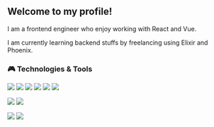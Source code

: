 ## Welcome to my profile!

I am a frontend engineer who enjoy working with React and Vue.

I am currently learning backend stuffs by freelancing using Elixir and Phoenix.

### 🎮 Technologies & Tools

![](https://img.shields.io/badge/Code-JavaScript-informational?style=flat&logo=javascript&logoColor=white&color=2057f7)
![](https://img.shields.io/badge/Code-TypeScript-informational?style=flat&logo=typescript&logoColor=white&color=2057f7)
![](https://img.shields.io/badge/Code-Vue-informational?style=flat&logo=vue.js&logoColor=white&color=green)
![](https://img.shields.io/badge/Code-React-informational?style=flat&logo=react&logoColor=white&color=violet)
![](https://img.shields.io/badge/Code-TailwindCSS-informational?style=flat&logo=tailwindcss&logoColor=white&color=yellow)
![](https://img.shields.io/badge/Code-SCSS-informational?style=flat&logo=scss&logoColor=white&color=yellow)

![](https://img.shields.io/badge/OS-mac-informational?style=flat&logo=apple&logoColor=white&color=2057f7)
![](https://img.shields.io/badge/Editor-vscode-informational?style=flat&logo=vscode&logoColor=white&color=2057f7)

![](https://img.shields.io/badge/Tools-Docker-informational?style=flat&logo=docker&logoColor=white&color=2057f7)
![](https://img.shields.io/badge/Shell-Bash-informational?style=flat&logo=gnu-bash&logoColor=white&color=2057f7)
